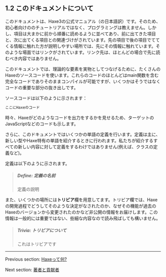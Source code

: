 ## 1.2 このドキュメントについて

このドキュメントは、Haxe3の公式マニュアル（の日本語訳）です。そのため、初心者向けののチュートリアルではなく、プログラミングは教えません。しかし、項目は大まかに前から順番に読めるように並べてあり、前に出てきた項目と、次に出てくる項目との関連づけがされています。先の項目で後の項目でててくる情報に触れた方が説明しやすい場所では、先にその情報に触れています。そのような場面ではリンクがされています。リンク先は、ほとんどの場合で先に読むべき内容ではありません。

このドキュメントでは、理論的な要素を実物としてつなげるために、たくさんのHaxeのソースコードを使います。これらのコードのほとんどはmain関数を含む完全なコードでありそのままコンパイルが可能ですが、いくつかはそうではなくコードの重要な部分の抜き出しです。

ソースコードは以下のように示されます：

```haxe
ここにHaxeのコード
```

時々、Haxeがどのようなコードを出力をするかを見せるため、ターゲットのJavaScriptなどのコードも示します。

さらに、このドキュメントではいくつかの単語の定義を行います。定義は主に、新しい型やHaxe特有の単語を紹介するときに行われます。私たちが紹介するすべての新しい内容に対して定義をするわけではありません(例えば、クラスの定義など)。

定義は以下のように示されます。

> ##### Define: 定義の名前
>
> 定義の説明

また、いくつかの場所には**トリビア**欄を用意してます。トリビア欄では、Haxeの開発過程でどうしてそのような決定がなされたのか、なぜその機能が過去のHaxeのバージョンから変更されたのかなど非公開の情報をお届けします。この情報は一般的には重要ではない、些細な内容なので読み飛ばしても構いません。

> ##### Trivia: トリビアについて
>
> これはトリビアです

---

Previous section: [Haxeって何?](introduction-what-is-haxe.md)

Next section: [著者と貢献者](introduction-authors-and-contributions.md)